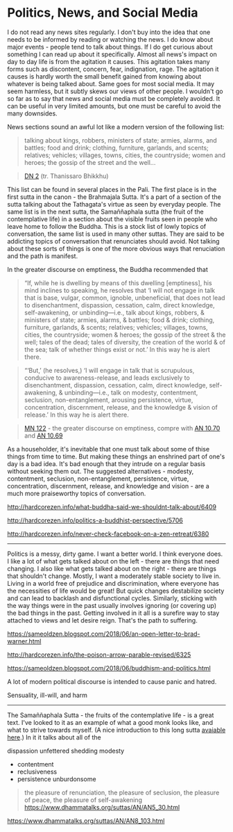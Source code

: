 # Politics, News, and Social Media

I do not read any news sites regularly. I don't buy into the idea that one needs to be informed by reading or watching the news. I do know about major events - people tend to talk about things. If I do get curious about something I can read up about it specifically. Almost all news's impact on day to day life is from the agitation it causes. This agitation takes many forms such as discontent, concern, fear, indignation, rage. The agitation it causes is hardly worth the small benefit gained from knowing about whatever is being talked about. Same goes for most social media. It may seem harmless, but it subtly skews our views of other people. I wouldn't go so far as to say that news and social media must be completely avoided. It can be useful in very limited amounts, but one must be careful to avoid the many downsides.

News sections sound an awful lot like a modern version of the following list:

> talking about kings, robbers, ministers of state; armies, alarms, and battles; food and drink; clothing, furniture, garlands, and scents; relatives; vehicles; villages, towns, cities, the countryside; women and heroes; the gossip of the street and the well...

> [DN 2](https://www.dhammatalks.org/suttas/DN/DN02.html) (tr. Thanissaro Bhikkhu)

This list can be found in several places in the Pali. The first place is in the first sutta in the canon - the Brahmajala Sutta. It's a part of a section of the sutta talking about the Tathagata's virtue as seen by everyday people. The same list is in the next sutta, the Samaññaphala sutta (the fruit of the contemplative life) in a section about the visible fruits seen in people who leave home to follow the Buddha. This is a stock list of lowly topics of conversation, the same list is used in many other suttas. They are said to be addicting topics of conversation that renunciates should avoid. Not talking about these sorts of things is one of the more obvious ways that renuciation and the path is manifest.

In the greater discourse on emptiness, the Buddha recommended that 

> “If, while he is dwelling by means of this dwelling [emptiness], his mind inclines to speaking, he resolves that ‘I will not engage in talk that is base, vulgar, common, ignoble, unbeneficial, that does not lead to disenchantment, dispassion, cessation, calm, direct knowledge, self-awakening, or unbinding—i.e., talk about kings, robbers, & ministers of state; armies, alarms, & battles; food & drink; clothing, furniture, garlands, & scents; relatives; vehicles; villages, towns, cities, the countryside; women & heroes; the gossip of the street & the well; tales of the dead; tales of diversity, the creation of the world & of the sea; talk of whether things exist or not.’ In this way he is alert there.

> “‘But,’ (he resolves,) ‘I will engage in talk that is scrupulous, conducive to awareness-release, and leads exclusively to disenchantment, dispassion, cessation, calm, direct knowledge, self-awakening, & unbinding—i.e., talk on modesty, contentment, seclusion, non-entanglement, arousing persistence, virtue, concentration, discernment, release, and the knowledge & vision of release.’ In this way he is alert there.

> [MN 122](https://www.dhammatalks.org/suttas/MN/MN122.html) - the greater discourse on emptiness, compre with [AN 10.70](https://www.dhammatalks.org/suttas/AN/AN10_70.html) and [AN 10.69](https://www.dhammatalks.org/suttas/AN/AN10_69.html)

As a householder, it's inevitable that one must talk about some of thise things from time to time. But making these things an enshrined part of one's day is a bad idea. It's bad enough that they intrude on a regular basis without seeking them out. The suggested alternatives - modesty, contentment, seclusion, non-entanglement, persistence, virtue, concentration, discernment, release, and knowledge and vision - are a much more praiseworthy topics of conversation. 

http://hardcorezen.info/what-buddha-said-we-shouldnt-talk-about/6409

http://hardcorezen.info/politics-a-buddhist-perspective/5706

http://hardcorezen.info/never-check-facebook-on-a-zen-retreat/6380

---

Politics is a messy, dirty game. I want a better world. I think everyone does. I like a lot of what gets talked about on the left - there are things that need changing. I also like what gets talked about on the right - there are things that shouldn't change. Mostly, I want a moderately stable society to live in. Living in a world free of prejudice and discrimination, where everyone has the necessities of life would be great! But quick changes destabilize society and can lead to backlash and disfunctional cycles. Similarly, sticking with the way things were in the past usually involves ignoring (or covering up) the bad things in the past. Getting involved in it all is a surefire way to stay attached to views and let desire reign. That's the path to suffering.

https://sameoldzen.blogspot.com/2018/06/an-open-letter-to-brad-warner.html

http://hardcorezen.info/the-poison-arrow-parable-revised/6325

https://sameoldzen.blogspot.com/2018/06/buddhism-and-politics.html

A lot of modern political discourse is intended to cause panic and hatred.

Sensuality, ill-will, and harm

---


The Samaññaphala Sutta - the fruits of the contemplative life - is a great text. I've looked to it as an example of what a good monk looks like, and what to strive towards myself. (A nice introduction to this long sutta [avaiable here](https://sacred-texts.com/bud/dob/dob-02in.htm).) In it it talks about all of the


dispassion
unfettered
shedding
modesty
* contentment
* reclusiveness
* persistence
unburdonsome


> the pleasure of renunciation, the pleasure of seclusion, the pleasure of peace, the pleasure of self-awakening
https://www.dhammatalks.org/suttas/AN/AN5_30.html

https://www.dhammatalks.org/suttas/AN/AN8_103.html


